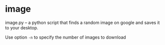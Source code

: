 # image
image.py – a python script that finds a random image on google and saves it to your desktop.

Use option `-n` to specify the number of images to download
